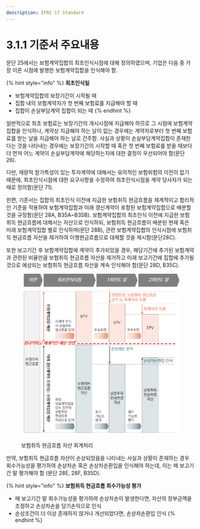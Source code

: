 ```yaml
---
description: IFRS 17 Standard
---
```


# 3.1.1 기준서 주요내용

문단 25에서는 보험계약집합의 최초인식시점에 대해 정의하였으며, 기업은 다음 중 가장 이른 시점에 발행한 보험계약집합을 인식해야 함.

{% hint style="info" %}
**최초인식일**

* 보험계약집합의 보장기간이 시작될 때&#x20;
* 집합 내의 보험계약자가 첫 번째 보험료를 지급해야 할 때
* 집합이 손실부담계약 집합이 되는 때&#x20;
{% endhint %}

일반적으로 최초 보험료는 보장기간의 개시시점에 지급해야 하므로 그 시점에 보험계약집합을 인식하나, 계약상 지급해야 하는 날이 없는 경우에는 계약자로부터 첫 번째 보험료를 받는 날을 지급해야 하는 날로 간주함. 사실과 상황이 손실부담계약집합이 존재한다는 것을 나타내는 경우에는 보장기간의 시작할 때 혹은 첫 번째 보험료를 받을 때보다 더 먼저 어느 계약이 손실부담계약에 해당하는지에 대한 결정이 우선되어야 함(문단 26).&#x20;

다만, 재량적 참가특성이 있는 투자계약에 대해서는 유의적인 보험위험의 이전이 없기 때문에, 최초인식시점에 대한 요구사항을 수정하여 최초인식시점을 계약 당사자가 되는 때로 정의함(문단 71).

한편, 기준서는 집합의 최초인식 이전에 지급한 보험취득 현금흐름을 체계적이고 합리적인 기준을 적용하여 보험계약집합과 미래 갱신계약이 포함된 보험계약집합으로 배분할 것을 규정함(문단 28A, B35A\~B35B). 보험계약집합의 최초인식 이전에 지급한 보험취득 현금흐름에 대해서는 자산으로 인식하되, 보험취득 현금흐름이 배분된 현재 혹은 미래 보험계약집합 별로 인식하며(문단 28B), 관련 보험계약집합의 인식시점에 보험취득 현금흐름 자산을 제거하여 이행현금흐름으로 대체할 것을 제시함(문단28C).&#x20;


또한 보고기간 후 보험계약집합에 계약이 추가되었을 경우, 해당기간에 추가된 보험계약과 관련된 비율만큼 보험취득 현금흐름 자산을 제거하고 미래 보고기간에 집합에 추가될 것으로 예상되는 보험취득 현금흐름 자산을 계속 인식해야 함(문단 28D, B35C).

<figure><img src="../../.gitbook/assets/assets_-MCq_hIKPo4BhcKtBqTt_-MLBEL2uDPlrQV9ttiEl_-MLBYTRLIok51-LYaBH5_그림3-2.webp" alt=""><figcaption><p>보험취득 현금흐름 자산 회계처리 </p></figcaption></figure>

만약, 보험취득 현금흐름 자산이 손상되었음을 나타내는 사실과 상황이 존재하는 경우 회수가능성을 평가하여 손상차손 혹은 손상차손환입을 인식해야 하는데, 이는 매 보고기간 말 평가해야 함 (문단 28E, 28F, B35D).&#x20;

{% hint style="info" %}
**보험취득 현금흐름 회수가능성 평가**

* 매 보고기간 말 회수가능성을 평가하여 손상차손이 발생한다면, 자산의 장부금액을 조정하고 손상차손을 당기손익으로 인식
* 손상조건이 더 이상 존재하지 않거나 개선되었다면, 손상차손환입 인식
{% endhint %}
